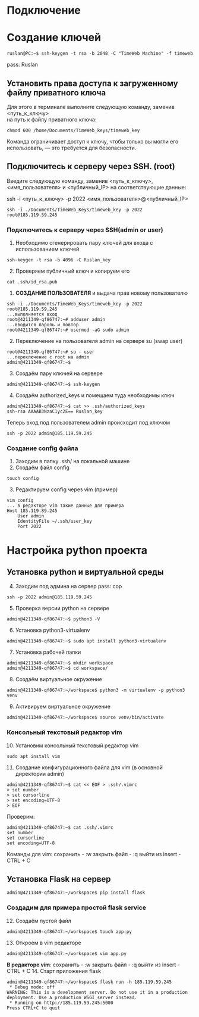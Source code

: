 # Подключение

# Создание ключей

```shell
ruslan@PC:~$ ssh-keygen -t rsa -b 2048 -C "TimeWeb Machine" -f timeweb
```
pass: Ruslan

## **Установить права доступа к загруженному файлу приватного ключа**
Для этого в терминале выполните следующую команду, заменив <путь_к_ключу>  
на путь к файлу приватного ключа:

```shell
chmod 600 /home/Documents/TimeWeb_keys/timeweb_key
```
Команда ограничивает доступ к ключу, чтобы только вы могли его использовать, — это требуется для безопасности.

## **Подключитесь к серверу через SSH. (root)**
Введите следующую команду, заменив <путь_к_ключу>, <имя_пользователя> и <публичный_IP> на соответствующие данные:

ssh -i <путь_к_ключу> -p 2022 <имя_пользователя>@<публичный_IP>
```shell
ssh -i ./Documents/TimeWeb_Keys/timeweb_key -p 2022 root@185.119.59.245
```

### **Подключитесь к серверу через SSH(admin or user)**
1. Необходимо сгенерировать пару ключей для входа с использованием ключей
```shell
ssh-keygen -t rsa -b 4096 -C Ruslan_key
```
2. Проверяем публичный ключ и копируем его
```shell
cat .ssh/id_rsa.pub
```
1. **СОЗДАНИЕ ПОЛЬЗОВАТЕЛЯ** и выдача прав новому пользователю

```shell
ssh -i ./Documents/TimeWeb_Keys/timeweb_key -p 2022 root@185.119.59.245
...выполняется вход
root@4211349-qf86747:~# adduser admin
...вводится пароль и повтор
root@4211349-qf86747:~# usermod -aG sudo admin
```
2. Переключение на пользователя admin на сервере su (swap user)
```shell
root@4211349-qf86747:~# su - user
...переключение с root на admin
admin@4211349-qf86747:~$ 
```
3. Создаём пару ключей на сервере
```shell
admin@4211349-qf86747:~$ ssh-keygen
```
4. Создаём authorized_keys и помещаем туда необходимы ключ
```shell
admin@4211349-qf86747:~$ cat >> .ssh/authorized_keys
ssh-rsa AAAAB3NzaC1yc2E== Ruslan_key
```

Теперь вход под пользователем admin происходит под ключом
```shell
ssh -p 2022 admin@185.119.59.245
```

### Создание config файла
1. Заходим в папку .ssh/ на локальной машине
2. Создаём файл config
```shell
touch config
```
3. Редактируем config через vim (пример)
```shell
vim config
... в редакторе vim такие данные для примера
Host 185.119.89.245
	User admin
	IdentityFile ~/.ssh/user_key
	Port 2022
```
# Настройка python проекта

## Установка python и виртуальной среды
4. Заходим под админа на сервер pass: cop
```shell
ssh -p 2022 admin@185.119.59.245
```
5. Проверка версии python на сервере 
```shell
admin@4211349-qf86747:~$ python3 -V
```
6. Установка python3-virtualenv
```shell
admin@4211349-qf86747:~$ sudo apt install python3-virtualenv
```
7. Установка рабочей папки
```shell
admin@4211349-qf86747:~$ mkdir workspace
admin@4211349-qf86747:~$ cd workspace/
```
8. Создаём виртуальное окружение
```shell
admin@4211349-qf86747:~/workspace$ python3 -m virtualenv -p python3 venv
```
9. Активируем виртуальное окружение
```shell
admin@4211349-qf86747:~/workspace$ source venv/bin/activate
```

### Консольный текстовый редактор vim

10. Установим консольный текстовый редактор vim
```shell
sudo apt install vim
```
11. Создание конфигурационного файла для vim (в основной директории admin)
```shell
admin@4211349-qf86747:~$ cat << EOF > .ssh/.vimrc
> set number
> set cursorline
> set encoding=UTF-8
> EOF
```
Проверим:
```shell
admin@4211349-qf86747:~$ cat .ssh/.vimrc 
set number
set cursorline
set encoding=UTF-8
```
Команды для vim:
	сохранить - :w
	закрыть файл - :q
	выйти из insert - CTRL + C
## Установка Flask на сервер

```shell
admin@4211349-qf86747:~/workspace$ pip install flask
```
### Создадим для примера простой flask service
12. Создаём пустой файл
```shell
admin@4211349-qf86747:~/workspace$ touch app.py
```
13. Откроем в vim редакторе
```shell
admin@4211349-qf86747:~/workspace$ vim app.py
```
**В редакторе vim**:
	сохранить - :w
	закрыть файл - :q
	выйти из insert - CTRL + C
14. Старт приложения flask
```shell
admin@4211349-qf86747:~/workspace$ flask run -h 185.119.59.245
 * Debug mode: off
WARNING: This is a development server. Do not use it in a production deployment. Use a production WSGI server instead.
 * Running on http://185.119.59.245:5000
Press CTRL+C to quit
``` 

